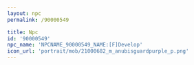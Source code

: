 ```yaml
---
layout: npc
permalink: /90000549

title: Npc
id: '90000549'
npc_name: 'NPCNAME_90000549_NAME:[F]Develop'
icon_url: 'portrait/mob/21000682_m_anubisguardpurple_p.png'
---
```

